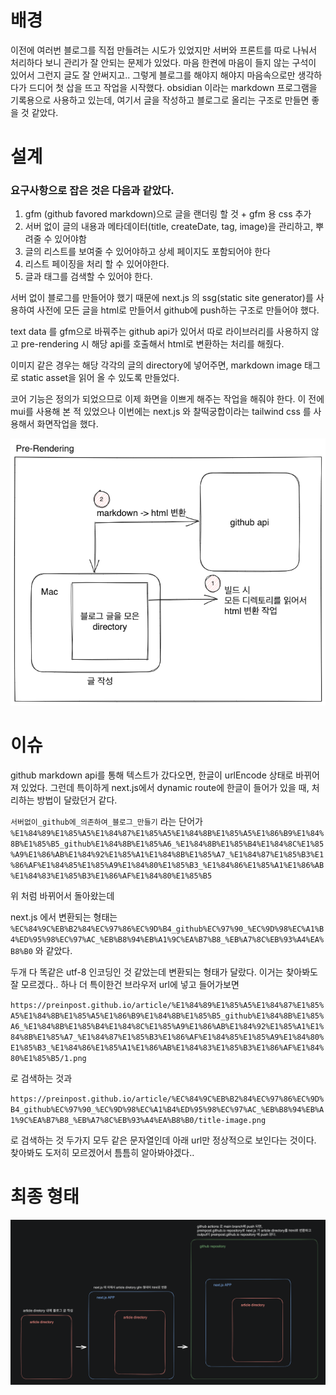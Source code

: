 # 배경

이전에 여러번 블로그를 직접 만들려는 시도가 있었지만 서버와 프론트를 따로 나눠서 처리하다 보니 관리가 잘 안되는 문제가 있었다.
마음 한켠에 마음이 들지 않는 구석이 있어서 그런지 글도 잘 안써지고.. 그렇게 블로그를 해야지 해야지 마음속으로만 생각하다가 드디어 첫 삽을 뜨고 작업을 시작했다.
obsidian 이라는 markdown 프로그램을 기록용으로 사용하고 있는데, 여기서 글을 작성하고 블로그로 올리는 구조로 만들면 좋을 것 같았다.

# 설계

### 요구사항으로 잡은 것은 다음과 같았다.
1. gfm (github favored markdown)으로 글을 랜더링 할 것 + gfm 용 css 추가
2. 서버 없이 글의 내용과 메타데이터(title, createDate, tag, image)을 관리하고, 뿌려줄 수 있어야함
3. 글의 리스트를 보여줄 수 있어야하고 상세 페이지도 포함되어야 한다
4. 리스트 페이징을 처리 할 수 있어야한다.
5. 글과 태그를 검색할 수 있어야 한다.


서버 없이 블로그를 만들어야 했기 때문에 next.js 의 ssg(static site generator)를 사용하여 사전에 모든 글을 html로 만들어서 github에 push하는 구조로 만들어야 했다.

text data 를 gfm으로 바꿔주는 github api가 있어서 따로 라이브러리를 사용하지 않고 pre-rendering 시 해당 api를 호출해서 html로 변환하는 처리를 해줬다.

이미지 같은 경우는 해당 각각의 글의 directory에 넣어주면, markdown image 태그로 static asset을 읽어 올 수 있도록 만들었다.

코어 기능은 정의가 되었으므로 이제 화면을 이쁘게 해주는 작업을 해줘야 한다.
이 전에 mui를 사용해 본 적 있었으나 이번에는 next.js  와 찰떡궁합이라는 tailwind css 를 사용해서 화면작업을 했다.

![image](1.png)


# 이슈

github markdown api를 통해 텍스트가 갔다오면, 한글이 urlEncode 상태로 바뀌어져 있었다. 그런데 특이하게 next.js에서 dynamic route에 한글이 들어가 있을 때, 처리하는 방법이 달랐던거 같다.

`서버없이_github에_의존하여_블로그_만들기` 라는 단어가
`%E1%84%89%E1%85%A5%E1%84%87%E1%85%A5%E1%84%8B%E1%85%A5%E1%86%B9%E1%84%8B%E1%85%B5_github%E1%84%8B%E1%85%A6_%E1%84%8B%E1%85%B4%E1%84%8C%E1%85%A9%E1%86%AB%E1%84%92%E1%85%A1%E1%84%8B%E1%85%A7_%E1%84%87%E1%85%B3%E1%86%AF%E1%84%85%E1%85%A9%E1%84%80%E1%85%B3_%E1%84%86%E1%85%A1%E1%86%AB%E1%84%83%E1%85%B3%E1%86%AF%E1%84%80%E1%85%B5`

위 처럼 바뀌어서 돌아왔는데

next.js 에서 변환되는 형태는
`%EC%84%9C%EB%B2%84%EC%97%86%EC%9D%B4_github%EC%97%90_%EC%9D%98%EC%A1%B4%ED%95%98%EC%97%AC_%EB%B8%94%EB%A1%9C%EA%B7%B8_%EB%A7%8C%EB%93%A4%EA%B8%B0` 와 같았다.

두개 다 똑같은 utf-8 인코딩인 것 같았는데 변환되는 형태가 달랐다. 이거는 찾아봐도 잘 모르겠다.. 하나 더 특이한건 브라우저 url에 넣고 들어가보면

`https://preinpost.github.io/article/%E1%84%89%E1%85%A5%E1%84%87%E1%85%A5%E1%84%8B%E1%85%A5%E1%86%B9%E1%84%8B%E1%85%B5_github%E1%84%8B%E1%85%A6_%E1%84%8B%E1%85%B4%E1%84%8C%E1%85%A9%E1%86%AB%E1%84%92%E1%85%A1%E1%84%8B%E1%85%A7_%E1%84%87%E1%85%B3%E1%86%AF%E1%84%85%E1%85%A9%E1%84%80%E1%85%B3_%E1%84%86%E1%85%A1%E1%86%AB%E1%84%83%E1%85%B3%E1%86%AF%E1%84%80%E1%85%B5/1.png`

로 검색하는 것과

`https://preinpost.github.io/article/%EC%84%9C%EB%B2%84%EC%97%86%EC%9D%B4_github%EC%97%90_%EC%9D%98%EC%A1%B4%ED%95%98%EC%97%AC_%EB%B8%94%EB%A1%9C%EA%B7%B8_%EB%A7%8C%EB%93%A4%EA%B8%B0/title-image.png` 

로 검색하는 것 두가지 모두 같은 문자열인데 아래 url만 정상적으로 보인다는 것이다.
찾아봐도 도저히 모르겠어서 틈틈히 알아봐야겠다..

# 최종 형태
![image](2.png)